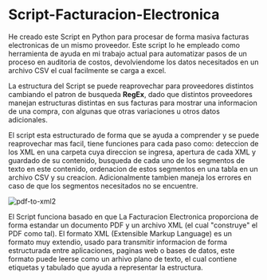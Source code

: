 # Script-Facturacion-Electronica
He creado este Script en Python para procesar de forma masiva facturas electronicas de un mismo proveedor. Este script lo he empleado como herramienta de ayuda en mi trabajo actual para automatizar pasos de un proceso en auditoria de costos, devolviendome los datos necesitados en un archivo CSV el cual facilmente se carga a excel.

La estructura del Script se puede reaprovechar para proveedores distintos cambiando el patron de busqueda **RegEx**, dado que distintos proveedores manejan estructuras distintas en sus facturas para mostrar una informacion de una compra, con algunas que otras variaciones u otros datos adicionales. 

El script esta estructurado de forma que se ayuda a comprender y se puede reaprovechar mas facil, tiene funciones para cada paso como: deteccion de los XML en una carpeta cuya direccion se ingresa, apertura de cada XML y guardado de su contenido, busqueda de cada uno de los segmentos de texto en este contenido, ordenacion de estos segmentos en una tabla en un archivo CSV y su creacion. Adicionalmente tambien maneja los errores en caso de que los segmentos necesitados no se encuentre.

![pdf-to-xml2](https://github.com/jairo-andres-a-m/Script-Facturacion-Electronica/assets/124465699/d9915d31-70bb-4b7b-9cf3-c96aafbe7a86)


El Script funciona basado en que La Facturacion Electronica proporciona de forma estandar un documento PDF y un archivo XML (el cual "construye" el PDF como tal). El formato XML (Extensible Markup Language) es un formato muy extendio, usado para transmitir informacion de forma estructurada entre aplicaciones, paginas web o bases de datos, este formato puede leerse como un arhivo plano de texto, el cual contiene etiquetas y tabulado que ayuda a representar la estructura.

